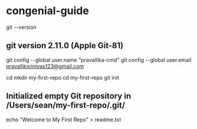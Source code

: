 # congenial-guide
git --version

## git version 2.11.0 (Apple Git-81)
git config --global user.name "pravallika-cmd"
git config --global user.email pravalliksrinivas123@gmail.com

cd
mkdir my-first-repo
cd my-first-repo
git init

## Initialized empty Git repository in /Users/sean/my-first-repo/.git/

echo "Welcome to My First Repo" > readme.txt
